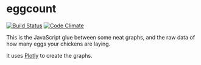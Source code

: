 eggcount
========

[![Build Status](https://travis-ci.org/alxndr/eggcount.svg?branch=master)](https://travis-ci.org/alxndr/eggcount)
[![Code Climate](https://codeclimate.com/github/alxndr/eggcount/badges/gpa.svg)](https://codeclimate.com/github/alxndr/eggcount)

This is the JavaScript glue between some neat graphs, and the raw data of how many eggs your chickens are laying.

It uses [Plotly][plotly] to create the graphs.



[plotly]: [https://plot.ly/]
